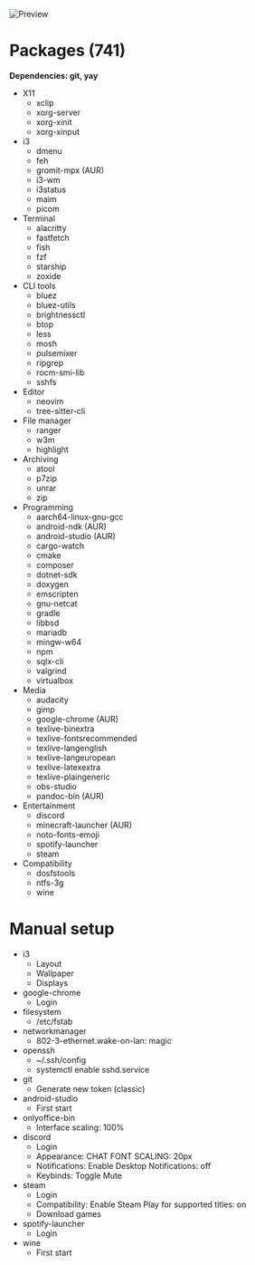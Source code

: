 ![Preview](/preview.png)

# Packages (741)
**Dependencies: git, yay**
- X11
  - xclip
  - xorg-server
  - xorg-xinit
  - xorg-xinput
- i3
  - dmenu
  - feh
  - gromit-mpx (AUR)
  - i3-wm
  - i3status
  - maim
  - picom
- Terminal
  - alacritty
  - fastfetch
  - fish
  - fzf
  - starship
  - zoxide
- CLI tools
  - bluez
  - bluez-utils
  - brightnessctl
  - btop
  - less
  - mosh
  - pulsemixer
  - ripgrep
  - rocm-smi-lib
  - sshfs
- Editor
  - neovim
  - tree-sitter-cli
- File manager
  - ranger
  - w3m
  - highlight
- Archiving
  - atool
  - p7zip
  - unrar
  - zip
- Programming
  - aarch64-linux-gnu-gcc
  - android-ndk (AUR)
  - android-studio (AUR)
  - cargo-watch
  - cmake
  - composer
  - dotnet-sdk
  - doxygen
  - emscripten
  - gnu-netcat
  - gradle
  - libbsd
  - mariadb
  - mingw-w64
  - npm
  - sqlx-cli
  - valgrind
  - virtualbox
- Media
  - audacity
  - gimp
  - google-chrome (AUR)
  - texlive-binextra
  - texlive-fontsrecommended
  - texlive-langenglish
  - texlive-langeuropean
  - texlive-latexextra
  - texlive-plaingeneric
  - obs-studio
  - pandoc-bin (AUR)
- Entertainment
  - discord
  - minecraft-launcher (AUR)
  - noto-fonts-emoji
  - spotify-launcher
  - steam
- Compatibility
  - dosfstools
  - ntfs-3g
  - wine

# Manual setup
- i3
  - Layout
  - Wallpaper
  - Displays
- google-chrome
  - Login
- filesystem
  - /etc/fstab
- networkmanager
  - 802-3-ethernet.wake-on-lan: magic
- openssh
  - ~/.ssh/config
  - systemctl enable sshd.service
- git
  - Generate new token (classic)
- android-studio
  - First start
- onlyoffice-bin
  - Interface scaling: 100%
- discord
  - Login
  - Appearance: CHAT FONT SCALING: 20px
  - Notifications: Enable Desktop Notifications: off
  - Keybinds: Toggle Mute
- steam
  - Login
  - Compatibility: Enable Steam Play for supported titles: on
  - Download games
- spotify-launcher
  - Login
- wine
  - First start
